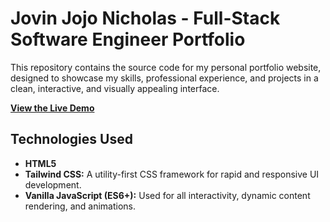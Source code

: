# Jovin Jojo Nicholas - Full-Stack Software Engineer Portfolio

This repository contains the source code for my personal portfolio website, designed to showcase my skills, professional experience, and projects in a clean, interactive, and visually appealing interface.

**[View the Live Demo](https://jovin-nicholas.github.io)**

## Technologies Used

* **HTML5**
* **Tailwind CSS:** A utility-first CSS framework for rapid and responsive UI development.
* **Vanilla JavaScript (ES6+):** Used for all interactivity, dynamic content rendering, and animations.
